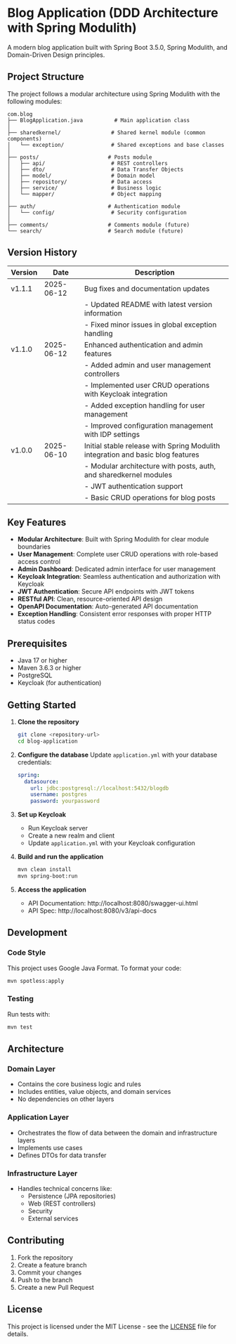 # Blog Application (DDD Architecture with Spring Modulith)

A modern blog application built with Spring Boot 3.5.0, Spring Modulith, and Domain-Driven Design principles.

## Project Structure

The project follows a modular architecture using Spring Modulith with the following modules:

```
com.blog
├── BlogApplication.java          # Main application class
│
├── sharedkernel/                # Shared kernel module (common components)
│   └── exception/               # Shared exceptions and base classes
│
├── posts/                      # Posts module
│   ├── api/                     # REST controllers
│   ├── dto/                     # Data Transfer Objects
│   ├── model/                   # Domain model
│   ├── repository/              # Data access
│   ├── service/                 # Business logic
│   └── mapper/                  # Object mapping
│
├── auth/                       # Authentication module
│   └── config/                  # Security configuration
│
├── comments/                   # Comments module (future)
└── search/                     # Search module (future)
```

## Version History

| Version | Date       | Description                                                                 |
|---------|------------|-----------------------------------------------------------------------------|
| v1.1.1  | 2025-06-12 | Bug fixes and documentation updates                                        |
|         |            | - Updated README with latest version information                           |
|         |            | - Fixed minor issues in global exception handling                          |
| v1.1.0  | 2025-06-12 | Enhanced authentication and admin features                                  |
|         |            | - Added admin and user management controllers                               |
|         |            | - Implemented user CRUD operations with Keycloak integration               |
|         |            | - Added exception handling for user management                              |
|         |            | - Improved configuration management with IDP settings                       |
| v1.0.0  | 2025-06-10 | Initial stable release with Spring Modulith integration and basic blog features |
|         |            | - Modular architecture with posts, auth, and sharedkernel modules           |
|         |            | - JWT authentication support                                                |
|         |            | - Basic CRUD operations for blog posts                                      |

## Key Features

- **Modular Architecture**: Built with Spring Modulith for clear module boundaries
- **User Management**: Complete user CRUD operations with role-based access control
- **Admin Dashboard**: Dedicated admin interface for user management
- **Keycloak Integration**: Seamless authentication and authorization with Keycloak
- **JWT Authentication**: Secure API endpoints with JWT tokens
- **RESTful API**: Clean, resource-oriented API design
- **OpenAPI Documentation**: Auto-generated API documentation
- **Exception Handling**: Consistent error responses with proper HTTP status codes

## Prerequisites

- Java 17 or higher
- Maven 3.6.3 or higher
- PostgreSQL
- Keycloak (for authentication)

## Getting Started

1. **Clone the repository**
   ```bash
   git clone <repository-url>
   cd blog-application
   ```

2. **Configure the database**
   Update `application.yml` with your database credentials:
   ```yaml
   spring:
     datasource:
       url: jdbc:postgresql://localhost:5432/blogdb
       username: postgres
       password: yourpassword
   ```

3. **Set up Keycloak**
   - Run Keycloak server
   - Create a new realm and client
   - Update `application.yml` with your Keycloak configuration

4. **Build and run the application**
   ```bash
   mvn clean install
   mvn spring-boot:run
   ```

5. **Access the application**
   - API Documentation: http://localhost:8080/swagger-ui.html
   - API Spec: http://localhost:8080/v3/api-docs

## Development

### Code Style

This project uses Google Java Format. To format your code:

```bash
mvn spotless:apply
```

### Testing

Run tests with:

```bash
mvn test
```

## Architecture

### Domain Layer
- Contains the core business logic and rules
- Includes entities, value objects, and domain services
- No dependencies on other layers

### Application Layer
- Orchestrates the flow of data between the domain and infrastructure layers
- Implements use cases
- Defines DTOs for data transfer

### Infrastructure Layer
- Handles technical concerns like:
  - Persistence (JPA repositories)
  - Web (REST controllers)
  - Security
  - External services

## Contributing

1. Fork the repository
2. Create a feature branch
3. Commit your changes
4. Push to the branch
5. Create a new Pull Request

## License

This project is licensed under the MIT License - see the [LICENSE](LICENSE) file for details.
